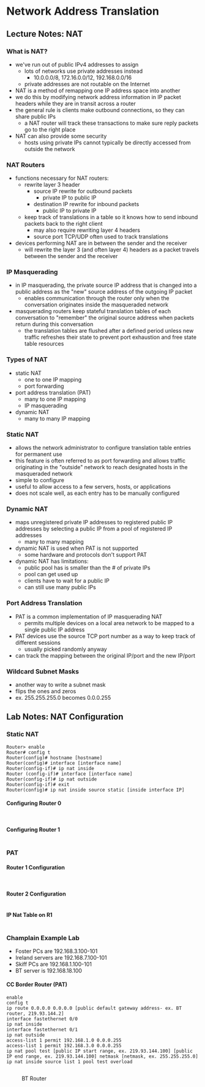 # Network Address Translation

## Lecture Notes: NAT

### What is NAT?

* we've run out of public IPv4 addresses to assign
  * lots of networks use private addresses instead
    * 10.0.0.0/8, 172.16.0.0/12, 192.168.0.0/16
  * private addresses are not routable on the Internet
* NAT is a method of remapping one IP address space into another
* we do this by modifying network address information in IP packet headers while they are in transit across a router
* the general rule is clients make outbound connections, so they can share public IPs
  * a NAT router will track these transactions to make sure reply packets go to the right place
* NAT can also provide some security
  * hosts using private IPs cannot typically be directly accessed from outside the network

### NAT Routers

* functions necessary for NAT routers:
  * rewrite layer 3 header
    * source IP rewrite for outbound packets
      * private IP to public IP
    * destination IP rewrite for inbound packets
      * public IP to private IP
  * keep track of translations in a table so it knows how to send inbound packets back to the right client
    * may also require rewriting layer 4 headers
    * source port TCP/UDP often used to track translations
* devices performing NAT are in between the sender and the receiver
  * will rewrite the layer 3 (and often layer 4) headers as a packet travels between the sender and the receiver

### IP Masquerading

* in IP masquerading, the private source IP address that is changed into a public address as the "new" source address of the outgoing IP packet
  * enables communication through the router only when the conversation originates inside the masqueraded network
* masquerading routers keep stateful translation tables of each conversation to "remember" the original source address when packets return during this conversation
  * the translation tables are flushed after a defined period unless new traffic refreshes their state to prevent port exhaustion and free state table resources

### Types of NAT

* static NAT
  * one to one IP mapping
  * port forwarding
* port address translation (PAT)
  * many to one IP mapping
  * IP masquerading
* dynamic NAT
  * many to many IP mapping

### Static NAT

* allows the network administrator to configure translation table entries for permanent use
* this feature is often referred to as port forwarding and allows traffic originating in the "outside" network to reach designated hosts in the masqueraded network
* simple to configure
* useful to allow access to a few servers, hosts, or applications
* does not scale well, as each entry has to be manually configured

### Dynamic NAT

* maps unregistered private IP addresses to registered public IP addresses by selecting a public IP from a pool of registered IP addresses
  * many to many mapping
* dynamic NAT is used when PAT is not supported
  * some hardware and protocols don't support PAT
* dynamic NAT has limitations:
  * public pool has is smaller than the # of private IPs
  * pool can get used up
  * clients have to wait for a public IP
  * can still use many public IPs

### Port Address Translation

* PAT is a common implementation of IP masquerading NAT
  * permits multiple devices on a local area network to be mapped to a single public IP address
* PAT devices use the source TCP port number as a way to keep track of different sessions
  * usually picked randomly anyway
* can track the mapping between the original IP/port and the new IP/port

### Wildcard Subnet Masks

* another way to write a subnet mask
* flips the ones and zeros
* ex. 255.255.255.0 becomes 0.0.0.255

## Lab Notes: NAT Configuration

### Static NAT

```
Router> enable
Router# config t
Router(config)# hostname [hostname]
Router(config)# interface [interface name]
Router(config-if)# ip nat inside
Router (config-if)# interface [interface name]
Router(config-if)# ip nat outside
Router(config-if)# exit
Router(config)# ip nat inside source static [inside interface IP]
```

#### Configuring Router 0

<figure><img src=".gitbook/assets/{1C375419-1025-48B3-A457-08EECDF2CFD8}.png" alt=""><figcaption></figcaption></figure>

<figure><img src=".gitbook/assets/{875B53D3-7D9F-43B6-A3B4-E0A02B2854C1}.png" alt=""><figcaption></figcaption></figure>

#### Configuring Router 1

<figure><img src=".gitbook/assets/{28849D99-BDE9-4C31-9645-E6531B29DBE2}.png" alt=""><figcaption></figcaption></figure>

### PAT

#### Router 1 Configuration

<figure><img src=".gitbook/assets/{0F181688-A3F9-47E3-A7F8-2539D31725B0}.png" alt=""><figcaption></figcaption></figure>

<figure><img src=".gitbook/assets/{3136A20C-C27D-49D5-96DF-899EA14E5608}.png" alt=""><figcaption></figcaption></figure>

#### Router 2 Configuration

<figure><img src=".gitbook/assets/{1B954E31-A9E5-4D15-88DE-E16DCEB4A917}.png" alt=""><figcaption></figcaption></figure>

#### IP Nat Table on R1

<figure><img src=".gitbook/assets/{63F65853-EA2D-42BD-B367-8C0E366A769E}.png" alt=""><figcaption></figcaption></figure>

### Champlain Example Lab

* Foster PCs are 192.168.3.100-101
* Ireland servers are 192.168.7.100-101
* Skiff PCs are 192.168.1.100-101
* BT server is 192.168.18.100

#### CC Border Router (PAT)

```
enable
config t
ip route 0.0.0.0 0.0.0.0 [public default gateway address- ex. BT router, 219.93.144.2]
interface fastethernet 0/0
ip nat inside
interface fastethernet 0/1
ip nat outside
access-list 1 permit 192.168.1.0 0.0.0.255
access-list 1 permit 192.168.3.0 0.0.0.255
ip nat pool test [public IP start range, ex. 219.93.144.100] [public IP end range, ex. 219.93.144.100] netmask [netmask, ex. 255.255.255.0]
ip nat inside source list 1 pool test overload
```

<figure><img src=".gitbook/assets/{F1DE2631-1B39-4FC8-A9EB-FA517EBF2A33}.png" alt=""><figcaption><p>BT Router</p></figcaption></figure>
